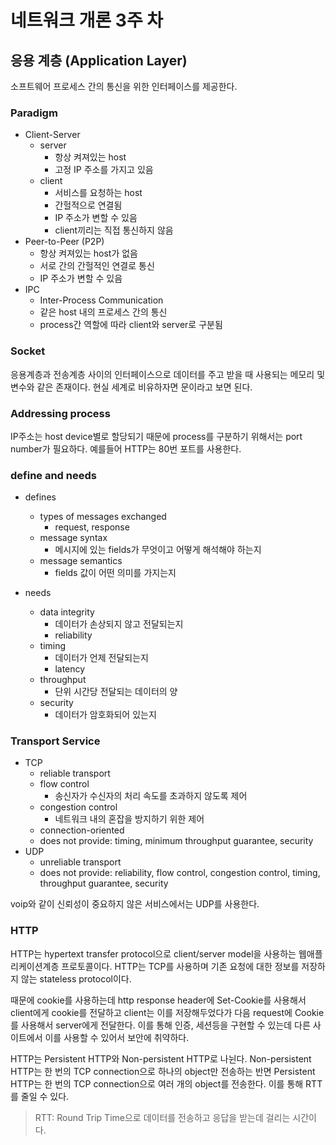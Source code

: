# 네트워크 개론 3주 차

## 응용 계층 (Application Layer)

소프트웨어 프로세스 간의 통신을 위한 인터페이스를 제공한다.

### Paradigm

- Client-Server
  - server
    - 항상 켜져있는 host
    - 고정 IP 주소를 가지고 있음
  - client
    - 서비스를 요청하는 host
    - 간헐적으로 연결됨
    - IP 주소가 변할 수 있음
    - client끼리는 직접 통신하지 않음
- Peer-to-Peer (P2P)
  - 항상 켜져있는 host가 없음
  - 서로 간의 간헐적인 연결로 통신
  - IP 주소가 변할 수 있음
- IPC
  - Inter-Process Communication
  - 같은 host 내의 프로세스 간의 통신
  - process간 역할에 따라 client와 server로 구분됨

### Socket

응용계층과 전송계층 사이의 인터페이스으로 데이터를 주고 받을 때 사용되는 메모리 및 변수와 같은 존재이다. 현실 세계로 비유하자면 문이라고 보면 된다.

### Addressing process

IP주소는 host device별로 할당되기 때문에 process를 구분하기 위해서는 port number가 필요하다. 예를들어 HTTP는 80번 포트를 사용한다.

### define and needs

- defines

  - types of messages exchanged
    - request, response
  - message syntax
    - 메시지에 있는 fields가 무엇이고 어떻게 해석해야 하는지
  - message semantics
    - fields 값이 어떤 의미를 가지는지

- needs
  - data integrity
    - 데이터가 손상되지 않고 전달되는지
    - reliability
  - timing
    - 데이터가 언제 전달되는지
    - latency
  - throughput
    - 단위 시간당 전달되는 데이터의 양
  - security
    - 데이터가 암호화되어 있는지

### Transport Service

- TCP
  - reliable transport
  - flow control
    - 송신자가 수신자의 처리 속도를 초과하지 않도록 제어
  - congestion control
    - 네트워크 내의 혼잡을 방지하기 위한 제어
  - connection-oriented
  - does not provide: timing, minimum throughput guarantee, security
- UDP
  - unreliable transport
  - does not provide: reliability, flow control, congestion control, timing, throughput guarantee, security

voip와 같이 신뢰성이 중요하지 않은 서비스에서는 UDP를 사용한다.

### HTTP

HTTP는 hypertext transfer protocol으로 client/server model을 사용하는 웹애플리케이션계층 프로토콜이다. HTTP는 TCP를 사용하며 기존 요청에 대한 정보를 저장하지 않는 stateless protocol이다.

때문에 cookie를 사용하는데 http response header에 Set-Cookie를 사용해서 client에게 cookie를 전달하고 client는 이를 저장해두었다가 다음 request에 Cookie를 사용해서 server에게 전달한다. 이를 통해 인증, 세션등을 구현할 수 있는데 다른 사이트에서 이를 사용할 수 있어서 보안에 취약하다.

HTTP는 Persistent HTTP와 Non-persistent HTTP로 나뉜다. Non-persistent HTTP는 한 번의 TCP connection으로 하나의 object만 전송하는 반면 Persistent HTTP는 한 번의 TCP connection으로 여러 개의 object를 전송한다. 이를 통해 RTT를 줄일 수 있다.

> RTT: Round Trip Time으로 데이터를 전송하고 응답을 받는데 걸리는 시간이다.
